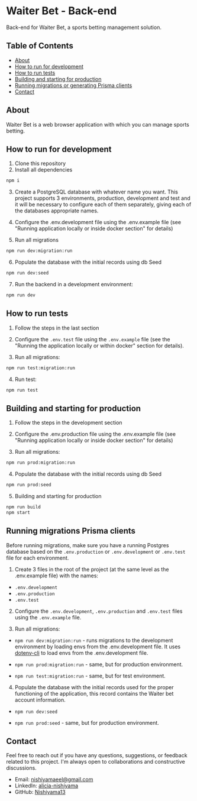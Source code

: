 # Waiter Bet - Back-end

Back-end for Waiter Bet, a sports betting management solution.

## Table of Contents

- [About](#about)
- [How to run for development](#how-to-run-for-development)
- [How to run tests](#how-to-run-tests)
- [Building and starting for production](#building-and-starting-for-production)
- [Running migrations or generating Prisma clients](#running-migrations-prisma-clients)
- [Contact](#contact)

## About

Waiter Bet is a web browser application with which you can manage sports betting.

## How to run for development

1. Clone this repository
2. Install all dependencies

```bash
npm i
```

3. Create a PostgreSQL database with whatever name you want.
This project supports 3 environments, production, development and test and it will be necessary to configure each of them separately, giving each of the databases appropriate names.

4. Configure the .env.development file using the .env.example file (see "Running application locally or inside docker section" for details)

5. Run all migrations

```bash
npm run dev:migration:run
```

6. Populate the database with the initial records using db Seed

```bash
npm run dev:seed
```

7. Run the backend in a development environment:

```bash
npm run dev
```

## How to run tests

1. Follow the steps in the last section

2. Configure the `.env.test` file using the `.env.example` file (see the "Running the application locally or within docker" section for details).

3. Run all migrations:

```bash
npm run test:migration:run
```

4. Run test:

```bash
npm run test
```

## Building and starting for production

1. Follow the steps in the development section

2. Configure the .env.production file using the .env.example file (see "Running application locally or inside docker section" for details)

3. Run all migrations:

```bash
npm run prod:migration:run
```

4. Populate the database with the initial records using db Seed

```bash
npm run prod:seed
```

5. Building and starting for production

```bash
npm run build
npm start
```

## Running migrations Prisma clients

Before running migrations, make sure you have a running Postgres database based on the `.env.production` or `.env.development` or `.env.test` file for each environment.

1. Create 3 files in the root of the project (at the same level as the .env.example file) with the names:
 
- `.env.development`
- `.env.production`
- `.env.test`

2. Configure the `.env.development`, `.env.production` and `.env.test` files using the `.env.example` file.

3. Run all migrations:

- `npm run dev:migration:run` - runs migrations to the development environment by loading envs from the .env.development file. It uses [dotenv-cli](https://github.com/entropitor/dotenv-cli#readme) to load envs from the .env.development file.

- `npm run prod:migration:run` - same, but for production environment.
- `npm run test:migration:run` - same, but for test environment.

4. Populate the database with the initial records used for the proper functioning of the application, this record contains the Waiter bet account information.

- `npm run dev:seed` 

- `npm run prod:seed` - same, but for production environment.

## Contact

Feel free to reach out if you have any questions, suggestions, or feedback related to this project. I'm always open to collaborations and constructive discussions.

- Email: nishiyamaeel@gmail.com
- LinkedIn: <a href = "https://www.linkedin.com/in/alicia-nishiyama/"> alicia-nishiyama</a>
- GitHub: <a href="https://github.com/Nishiyama13/">Nishiyama13 </a>
 